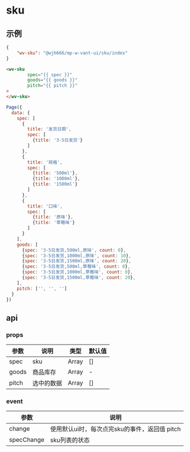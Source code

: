 # sku

## 示例
```json
{
    "wv-sku": "@wjh666/mp-w-vant-ui/sku/index"
}
```
```html
<wv-sku
        spec="{{ spec }}"
        goods="{{ goods }}"
        pitch="{{ pitch }}"
>
</wv-sku>
```
```js
Page({
  data: {
    spec: [
      {
        title: '发货日期',
        spec: [
          {title: '3-5日发货'}
        ]
      },
      {
        title: '规格',
        spec: [
          {title: '500ml'},
          {title: '1000ml'},
          {title: '1500ml'}
        ]
      },
      {
        title: '口味',
        spec: [
          {title: '原味'},
          {title: '草莓味'}
        ]
      }
    ],
    goods: [
      {spec: '3-5日发货,500ml,原味', count: 0},
      {spec: '3-5日发货,1000ml,原味', count: 10},
      {spec: '3-5日发货,1500ml,原味', count: 20},
      {spec: '3-5日发货,500ml,草莓味', count: 0},
      {spec: '3-5日发货,1000ml,草莓味', count: 0},
      {spec: '3-5日发货,1500ml,草莓味', count: 20},
    ],
    pitch: ['', '', '']
  }
})


```

## api

### props
|  参数   | 说明  |  类型 | 默认值 |
|  ----  | ----  |  ----  | ----  |
| spec  | sku | Array | [] |
| goods  | 商品库存 | Array | - |
| pitch  | 选中的数据 | Array | [] |

### event
|  参数   | 说明  |
|  ----  | ----  |
|  change  | 使用默认ui时，每次点完sku的事件，返回值 pitch |
|  specChange  | sku列表的状态  |

